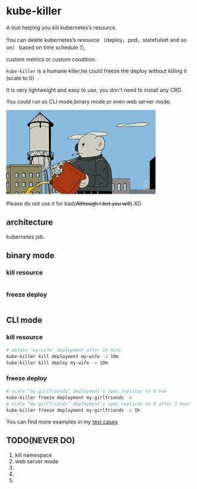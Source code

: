 # kube-killer

A tool helping you kill kubernetes‘s resource.

You can delete kubernetes‘s resource （deploy，pod，statefulset and so on） based on time schedule ⏰,

custom metrics or custom condition.

`kube-killer` is a humane killer,he could freeze the deploy without killing it (scale to 0）.

It is very lightweight and easy to use, you don't need to install any CRD.

You could run as CLI mode,binary mode,or even web server mode.

![image](/doc/img/rm.gif)

Please do not use it for bad(~~Although I bet you will~~).XD

## architecture

kubernetes job.

## binary mode

### kill resource

```go

```

### freeze deploy

```go

```

## CLI mode

### kill resource

```bash
# delete "my-wife" deployment after 10 mins
kube-killer kill deployment my-wife -a 10m
kube-killer kill deploy my-wife -a 10m
```

### freeze deploy

```bash
# scale “my-girlfriends” deployment’s spec.replicas to 0 now
kube-killer freeze deployment my-girlfriends -a
# scale “my-girlfriends” deployment’s spec.replicas to 0 after 1 hour
kube-killer freeze deployment my-girlfriends -a 1h

```

You can find more examples in my [test cases]()


## TODO(NEVER DO)

1. kill namespace
1. web server mode
1. 
1. 
1. 